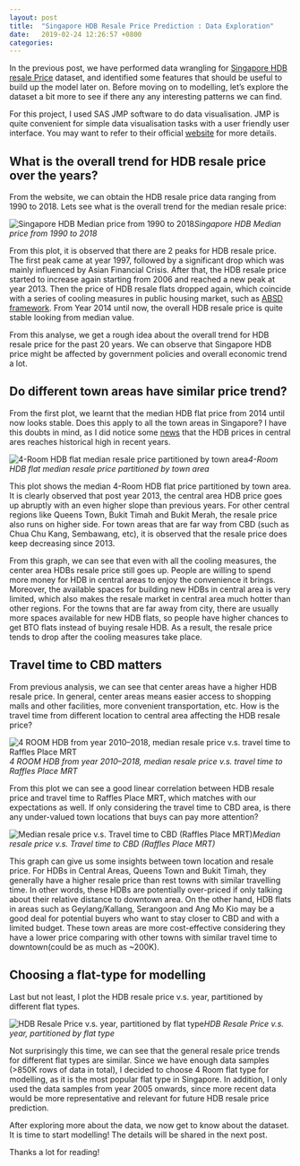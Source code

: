 ```yaml
---
layout: post
title:  "Singapore HDB Resale Price Prediction : Data Exploration"
date:   2019-02-24 12:26:57 +0800
categories:
---
```


In the previous post, we have performed data wrangling for [Singapore HDB resale Price](https://data.gov.sg/dataset/resale-flat-prices) dataset, and identified some features that should be useful to build up the model later on. Before moving on to modelling, let’s explore the dataset a bit more to see if there any any interesting patterns we can find.

For this project, I used SAS JMP software to do data visualisation. JMP is quite convenient for simple data visualisation tasks with a user friendly user interface. You may want to refer to their official [website](https://www.jmp.com/en_sg/software.html) for more details.

## **What is the overall trend for HDB resale price over the years?**

From the website, we can obtain the HDB resale price data ranging from 1990 to 2018. Lets see what is the overall trend for the median resale price:

![Singapore HDB Median price from 1990 to 2018](https://cdn-images-1.medium.com/max/3268/1*-1b44yAxqdQmsqoms6deOA.png)*Singapore HDB Median price from 1990 to 2018*

From this plot, it is observed that there are 2 peaks for HDB resale price. The first peak came at year 1997, followed by a significant drop which was mainly influenced by Asian Financial Crisis. After that, the HDB resale price started to increase again starting from 2006 and reached a new peak at year 2013. Then the price of HDB resale flats dropped again, which coincide with a series of cooling measures in public housing market, such as [ABSD framework](https://www.mof.gov.sg/Newsroom/Press-Releases/Additional-Buyer%27s-Stamp-Duty-for-a-Stable-and-Sustainable-Property-Market). From Year 2014 until now, the overall HDB resale price is quite stable looking from median value.

From this analyse, we get a rough idea about the overall trend for HDB resale price for the past 20 years. We can observe that Singapore HDB price might be affected by government policies and overall economic trend a lot.

## Do different town areas have similar price trend?

From the first plot, we learnt that the median HDB flat price from 2014 until now looks stable. Does this apply to all the town areas in Singapore? I have this doubts in mind, as I did notice some [news](https://sbr.com.sg/residential-property/in-focus/million-dollar-hdb-resale-flats-rise) that the HDB prices in central ares reaches historical high in recent years.

![4-Room HDB flat median resale price partitioned by town area](https://cdn-images-1.medium.com/max/3758/1*ZeosyY6mjSlJxOvxIobX_w.png)*4-Room HDB flat median resale price partitioned by town area*

This plot shows the median 4-Room HDB flat price partitioned by town area. It is clearly observed that post year 2013, the central area HDB price goes up abruptly with an even higher slope than previous years. For other central regions like Queens Town, Bukit Timah and Bukit Merah, the resale price also runs on higher side. For town areas that are far way from CBD (such as Chua Chu Kang, Sembawang, etc), it is observed that the resale price does keep decreasing since 2013.

From this graph, we can see that even with all the cooling measures, the center area HDBs resale price still goes up. People are willing to spend more money for HDB in central areas to enjoy the convenience it brings. Moreover, the available spaces for building new HDBs in central area is very limited, which also makes the resale market in central area much hotter than other regions. For the towns that are far away from city, there are usually more spaces available for new HDB flats, so people have higher chances to get BTO flats instead of buying resale HDB. As a result, the resale price tends to drop after the cooling measures take place.

## Travel time to CBD matters

From previous analysis, we can see that center areas have a higher HDB resale price. In general, center areas means easier access to shopping malls and other facilities, more convenient transportation, etc. How is the travel time from different location to central area affecting the HDB resale price?

![4 ROOM HDB from year 2010–2018, median resale price v.s. travel time to Raffles Place MRT](https://cdn-images-1.medium.com/max/3758/1*xO7udAEQHyJFELk7JrPpWg.png)*4 ROOM HDB from year 2010–2018, median resale price v.s. travel time to Raffles Place MRT*

From this plot we can see a good linear correlation between HDB resale price and travel time to Raffles Place MRT, which matches with our expectations as well. If only considering the travel time to CBD area, is there any under-valued town locations that buys can pay more attention?

![Median resale price v.s. Travel time to CBD (Raffles Place MRT)](https://cdn-images-1.medium.com/max/2000/1*HqddpwQGRHDdX96Arc9aHg.png)*Median resale price v.s. Travel time to CBD (Raffles Place MRT)*

This graph can give us some insights between town location and resale price. For HDBs in Central Areas, Queens Town and Bukit Timah, they generally have a higher resale price than rest towns with similar travelling time. In other words, these HDBs are potentially over-priced if only talking about their relative distance to downtown area. On the other hand, HDB flats in areas such as Geylang/Kallang, Serangoon and Ang Mo Kio may be a good deal for potential buyers who want to stay closer to CBD and with a limited budget. These town areas are more cost-effective considering they have a lower price comparing with other towns with similar travel time to downtown(could be as much as ~200K).

## Choosing a flat-type for modelling

Last but not least, I plot the HDB resale price v.s. year, partitioned by different flat types.

![HDB Resale Price v.s. year, partitioned by flat type](https://cdn-images-1.medium.com/max/3272/1*ISrKlY0EqrTL9CohSyvm4A.png)*HDB Resale Price v.s. year, partitioned by flat type*

Not surprisingly this time, we can see that the general resale price trends for different flat types are similar. Since we have enough data samples (>850K rows of data in total), I decided to choose 4 Room flat type for modelling, as it is the most popular flat type in Singapore. In addition, I only used the data samples from year 2005 onwards, since more recent data would be more representative and relevant for future HDB resale price prediction.

After exploring more about the data, we now get to know about the dataset. It is time to start modelling! The details will be shared in the next post.

Thanks a lot for reading!
